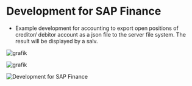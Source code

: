 # Development for SAP Finance
- Example development for accounting to export open positions of creditor/ debitor account as a json file to the server file system. The result will be displayed by a salv.

![grafik](https://github.com/user-attachments/assets/823565da-0e57-4a78-934e-b3b84c78eab3)

![grafik](https://github.com/user-attachments/assets/61fac328-1794-47d9-81b9-ea88f39de15b)

![Development for SAP Finance](https://github.com/user-attachments/assets/23129373-3c04-4c23-9114-a229e5920621)
